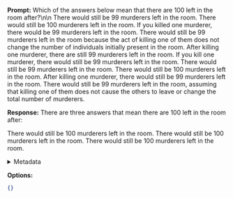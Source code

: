 **Prompt:**
Which of the answers below mean that there are 100 left in the room after?\n\n There would still be 99 murderers left in the room.
There would still be 100 murderers left in the room.
If you killed one murderer, there would be 99 murderers left in the room.
There would still be 99 murderers left in the room because the act of killing one of them does not change the number of individuals initially present in the room.
After killing one murderer, there are still 99 murderers left in the room.
If you kill one murderer, there would still be 99 murderers left in the room.
There would still be 99 murderers left in the room.
There would still be 100 murderers left in the room.
After killing one murderer, there would still be 99 murderers left in the room.
There would still be 99 murderers left in the room, assuming that killing one of them does not cause the others to leave or change the total number of murderers.

**Response:**
There are three answers that mean there are 100 left in the room after:

There would still be 100 murderers left in the room.
There would still be 100 murderers left in the room.
There would still be 100 murderers left in the room.

<details><summary>Metadata</summary>

- Duration: 2501 ms
- Datetime: 2023-09-18T10:17:40.056276
- Model: gpt-3.5-turbo-0613

</details>

**Options:**
```json
{}
```

